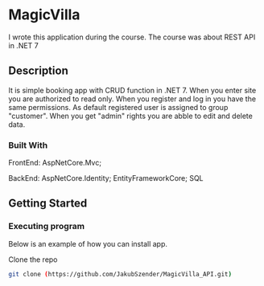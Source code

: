 # MagicVilla

I wrote this application during the course. The course was about REST API in .NET 7

## Description

It is simple booking app with CRUD function in .NET 7. When you enter site you are authorized to read only. When you register and log in you have the same permissions.
As default registered user is assigned to group "customer". When you get "admin" rights you are abble to edit and delete data.

### Built With

FrontEnd:
AspNetCore.Mvc;

BackEnd:
AspNetCore.Identity;
EntityFrameworkCore;
SQL


 
## Getting Started


### Executing program

Below is an example of how you can install app. 

Clone the repo
   ```sh
   git clone (https://github.com/JakubSzender/MagicVilla_API.git)
   ```


